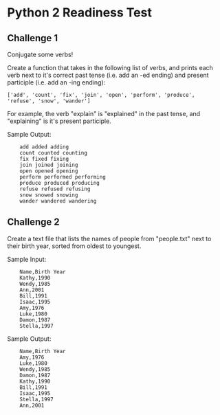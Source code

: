 # Python 2 Readiness Test

## Challenge 1

Conjugate some verbs!

Create a function that takes in the following list of verbs, and prints each verb next to it's correct past tense (i.e. add an -ed ending) and present participle (i.e. add an -ing ending): 

```['add', 'count', 'fix', 'join', 'open', 'perform', 'produce', 'refuse', 'snow', 'wander']```

For example, the verb "explain" is "explained" in the past tense, and "explaining" is it's present participle. 

Sample Output:
```
    add added adding
    count counted counting
    fix fixed fixing
    join joined joining
    open opened opening
    perform performed performing
    produce produced producing
    refuse refused refusing
    snow snowed snowing
    wander wandered wandering
 ```


## Challenge 2

Create a text file that lists the names of people from "people.txt" next to their birth year, sorted from oldest to youngest.

Sample Input:
```
    Name,Birth Year
    Kathy,1990
    Wendy,1985
    Ann,2001
    Bill,1991
    Isaac,1995
    Amy,1976
    Luke,1980
    Damon,1987
    Stella,1997
  ```

Sample Output:
```
    Name,Birth Year
    Amy,1976
    Luke,1980
    Wendy,1985
    Damon,1987
    Kathy,1990
    Bill,1991
    Isaac,1995
    Stella,1997
    Ann,2001
```






